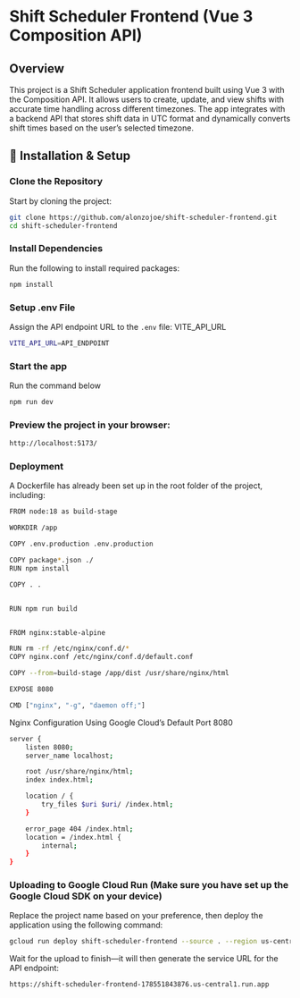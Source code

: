 # Shift Scheduler Frontend (Vue 3 Composition API)

## Overview

This project is a Shift Scheduler application frontend built using Vue 3 with the Composition API. It allows users to create, update, and view shifts with accurate time handling across different timezones. The app integrates with a backend API that stores shift data in UTC format and dynamically converts shift times based on the user’s selected timezone.

## 🔧 Installation & Setup

### Clone the Repository

Start by cloning the project:

```bash
git clone https://github.com/alonzojoe/shift-scheduler-frontend.git
cd shift-scheduler-frontend
```

### Install Dependencies

Run the following to install required packages:

```bash
npm install
```

### Setup .env File

Assign the API endpoint URL to the `.env` file: VITE_API_URL

```bash
VITE_API_URL=API_ENDPOINT
```

### Start the app

Run the command below

```bash
npm run dev
```

### Preview the project in your browser:

```bash
http://localhost:5173/
```

### Deployment

A Dockerfile has already been set up in the root folder of the project, including:

```bash
FROM node:18 as build-stage

WORKDIR /app

COPY .env.production .env.production

COPY package*.json ./
RUN npm install

COPY . .


RUN npm run build


FROM nginx:stable-alpine

RUN rm -rf /etc/nginx/conf.d/*
COPY nginx.conf /etc/nginx/conf.d/default.conf

COPY --from=build-stage /app/dist /usr/share/nginx/html

EXPOSE 8080

CMD ["nginx", "-g", "daemon off;"]
```

Nginx Configuration Using Google Cloud’s Default Port 8080

```bash
server {
    listen 8080;
    server_name localhost;

    root /usr/share/nginx/html;
    index index.html;

    location / {
        try_files $uri $uri/ /index.html;
    }

    error_page 404 /index.html;
    location = /index.html {
        internal;
    }
}
```

### Uploading to Google Cloud Run (Make sure you have set up the Google Cloud SDK on your device)

Replace the project name based on your preference, then deploy the application using the following command:

```bash
gcloud run deploy shift-scheduler-frontend --source . --region us-central1 --project fc-itw-joenell --platform managed --allow-unauthenticated
```

Wait for the upload to finish—it will then generate the service URL for the API endpoint:

```bash
https://shift-scheduler-frontend-178551843876.us-central1.run.app
```

